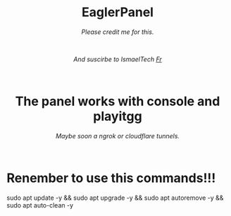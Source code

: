<h1 align="center">EaglerPanel</h1>
<p align="center"><i>Please credit me for this.</i></p>
<br>
<p align="center"><i>And suscirbe to IsmaelTech <a href="https://www.youtube.com/channel/UCwSd8pbURlMBAIxqq8EaELw?sub_confirmation=1">Fr</a></i></p>
<br>
<h1 align="center">The panel works with console and playitgg</h1>
<p align="center"><i>Maybe soon a ngrok or cloudflare tunnels.</i></p>
<br>
<h1> Renember to use this commands!!!</h1></h1>
<p>sudo apt update -y && sudo apt upgrade -y && sudo apt autoremove -y && sudo apt auto-clean -y</p>
